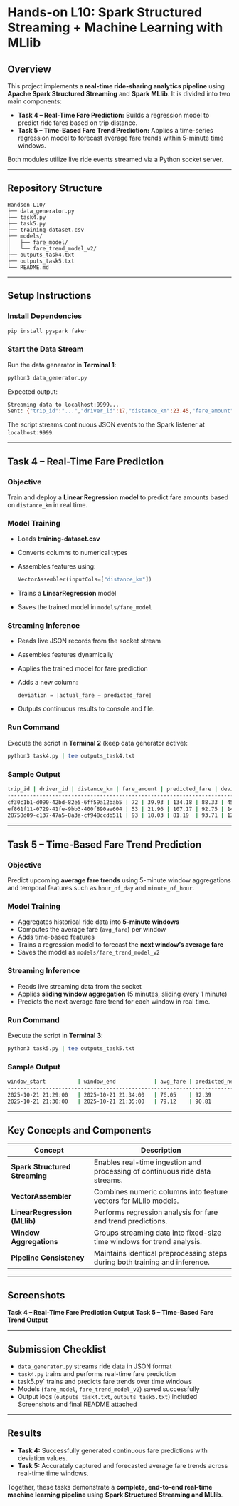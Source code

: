# Hands-on L10: Spark Structured Streaming + Machine Learning with MLlib

## Overview

This project implements a **real-time ride-sharing analytics pipeline** using **Apache Spark Structured Streaming** and **Spark MLlib**.
It is divided into two main components:

* **Task 4 – Real-Time Fare Prediction:**
  Builds a regression model to predict ride fares based on trip distance.
* **Task 5 – Time-Based Fare Trend Prediction:**
  Applies a time-series regression model to forecast average fare trends within 5-minute time windows.

Both modules utilize live ride events streamed via a Python socket server.

---

## Repository Structure

```
Handson-L10/
├── data_generator.py
├── task4.py
├── task5.py
├── training-dataset.csv
├── models/
│   ├── fare_model/
│   └── fare_trend_model_v2/
├── outputs_task4.txt
├── outputs_task5.txt
└── README.md
```

---

## Setup Instructions

### Install Dependencies

```bash
pip install pyspark faker
```

### Start the Data Stream

Run the data generator in **Terminal 1**:

```bash
python3 data_generator.py
```

Expected output:

```bash
Streaming data to localhost:9999...
Sent: {"trip_id":"...","driver_id":17,"distance_km":23.45,"fare_amount":67.20,"timestamp":"2025-10-21 17:30:00"}
```

The script streams continuous JSON events to the Spark listener at `localhost:9999`.

---

## Task 4 – Real-Time Fare Prediction

### Objective

Train and deploy a **Linear Regression model** to predict fare amounts based on `distance_km` in real time.

### Model Training

* Loads **training-dataset.csv**
* Converts columns to numerical types
* Assembles features using:

  ```python
  VectorAssembler(inputCols=["distance_km"])
  ```
* Trains a **LinearRegression** model
* Saves the trained model in `models/fare_model`

### Streaming Inference

* Reads live JSON records from the socket stream
* Assembles features dynamically
* Applies the trained model for fare prediction
* Adds a new column:

  ```
  deviation = |actual_fare − predicted_fare|
  ```
* Outputs continuous results to console and file.

### Run Command

Execute the script in **Terminal 2** (keep data generator active):

```bash
python3 task4.py | tee outputs_task4.txt
```

### Sample Output

```bash
trip_id | driver_id | distance_km | fare_amount | predicted_fare | deviation
---------------------------------------------------------------------------
cf30c1b1-d090-42bd-82e5-6ff59a12bab5 | 72 | 39.93 | 134.18 | 88.33 | 45.85
ef861f11-0729-41fe-9bb3-400f890ae604 | 53 | 21.96 | 107.17 | 92.75 | 14.41
28758d09-c137-47a5-8a3a-cf948ccdb511 | 93 | 18.03 | 81.19  | 93.71 | 12.52
```

---

## Task 5 – Time-Based Fare Trend Prediction

### Objective

Predict upcoming **average fare trends** using 5-minute window aggregations and temporal features such as `hour_of_day` and `minute_of_hour`.

### Model Training

* Aggregates historical ride data into **5-minute windows**
* Computes the average fare (`avg_fare`) per window
* Adds time-based features
* Trains a regression model to forecast the **next window’s average fare**
* Saves the model as `models/fare_trend_model_v2`

### Streaming Inference

* Reads live streaming data from the socket
* Applies **sliding window aggregation** (5 minutes, sliding every 1 minute)
* Predicts the next average fare trend for each window in real time.

### Run Command

Execute the script in **Terminal 3**:

```bash
python3 task5.py | tee outputs_task5.txt
```

### Sample Output

```bash
window_start          | window_end            | avg_fare | predicted_next_avg_fare
-------------------------------------------------------------------------------
2025-10-21 21:29:00   | 2025-10-21 21:34:00   | 76.05    | 92.39
2025-10-21 21:30:00   | 2025-10-21 21:35:00   | 79.12    | 90.81
```

---

## Key Concepts and Components

| Concept                        | Description                                                                 |
| ------------------------------ | --------------------------------------------------------------------------- |
| **Spark Structured Streaming** | Enables real-time ingestion and processing of continuous ride data streams. |
| **VectorAssembler**            | Combines numeric columns into feature vectors for MLlib models.             |
| **LinearRegression (MLlib)**   | Performs regression analysis for fare and trend predictions.                |
| **Window Aggregations**        | Groups streaming data into fixed-size time windows for trend analysis.      |
| **Pipeline Consistency**       | Maintains identical preprocessing steps during both training and inference. |

---

## Screenshots
**Task 4 – Real-Time Fare Prediction Output**
**Task 5 – Time-Based Fare Trend Output**

---

## Submission Checklist
* `data_generator.py` streams ride data in JSON format
*  `task4.py` trains and performs real-time fare prediction
*  task5.py` trains and predicts fare trends over time windows
*  Models (`fare_model`, `fare_trend_model_v2`) saved successfully
*  Output logs (`outputs_task4.txt`, `outputs_task5.txt`) included
Screenshots and final README attached

---

## Results

* **Task 4:** Successfully generated continuous fare predictions with deviation values.
* **Task 5:** Accurately captured and forecasted average fare trends across real-time time windows.

Together, these tasks demonstrate a **complete, end-to-end real-time machine learning pipeline** using **Spark Structured Streaming and MLlib**.
